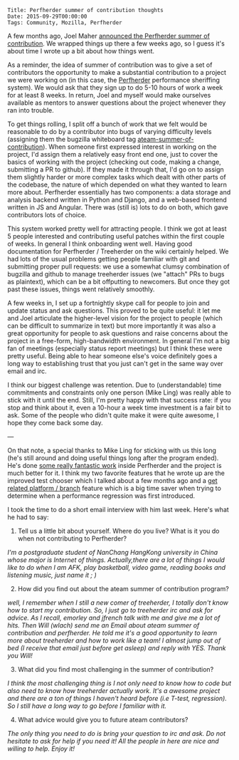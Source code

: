     Title: Perfherder summer of contribution thoughts
    Date: 2015-09-29T00:00:00
    Tags: Community, Mozilla, Perfherder

A few months ago, Joel Maher [announced the Perfherder summer of contribution][1]. We wrapped things up there a few weeks ago, so I guess it's about time I wrote up a bit about how things went.

As a reminder, the idea of summer of contribution was to give a set of contributors the opportunity to make a substantial contribution to a project we were working on (in this case, the [Perfherder][2] performance sheriffing system). We would ask that they sign up to do 5-10 hours of work a week for at least 8 weeks. In return, Joel and myself would make ourselves available as mentors to answer questions about the project whenever they ran into trouble.

To get things rolling, I split off a bunch of work that we felt would be reasonable to do by a contributor into bugs of varying difficulty levels (assigning them the bugzilla whiteboard tag [ateam-summer-of-contribution][3]). When someone first expressed interest in working on the project, I'd assign them a relatively easy front end one, just to cover the basics of working with the project (checking out code, making a change, submitting a PR to github). If they made it through that, I'd go on to assign them slightly harder or more complex tasks which dealt with other parts of the codebase, the nature of which depended on what they wanted to learn more about. Perfherder essentially has two components: a data storage and analysis backend written in Python and Django, and a web-based frontend written in JS and Angular. There was (still is) lots to do on both, which gave contributors lots of choice.

This system worked pretty well for attracting people. I think we got at least 5 people interested and contributing useful patches within the first couple of weeks. In general I think onboarding went well. Having good documentation for Perfherder / Treeherder on the wiki certainly helped. We had lots of the usual problems getting people familiar with git and submitting proper pull requests: we use a somewhat clumsy combination of bugzilla and github to manage treeherder issues (we "attach" PRs to bugs as plaintext), which can be a bit offputting to newcomers. But once they got past these issues, things went relatively smoothly.

A few weeks in, I set up a fortnightly skype call for people to join and update status and ask questions. This proved to be quite useful: it let me and Joel articulate the higher-level vision for the project to people (which can be difficult to summarize in text) but more importantly it was also a great opportunity for people to ask questions and raise concerns about the project in a free-form, high-bandwidth environment. In general I'm not a big fan of meetings (especially status report meetings) but I think these were pretty useful. Being able to hear someone else's voice definitely goes a long way to establishing trust that you just can't get in the same way over email and irc.

I think our biggest challenge was retention. Due to (understandable) time commitments and constraints only one person (Mike Ling) was really able to stick with it until the end. Still, I'm pretty happy with that success rate: if you stop and think about it, even a 10-hour a week time investment is a fair bit to ask. Some of the people who didn't quite make it were quite awesome, I hope they come back some day.

&#8212;

On that note, a special thanks to Mike Ling for sticking with us this long (he's still around and doing useful things long after the program ended). He's done [some really fantastic work][4] inside Perfherder and the project is much better for it. I think my two favorite features that he wrote up are the improved test chooser which I talked about a few months ago and a [get related platform / branch][5] feature which is a big time saver when trying to determine when a performance regression was first introduced.

I took the time to do a short email interview with him last week. Here's what he had to say:

1. Tell us a little bit about yourself. Where do you live? What is it you do when not contributing to Perfherder?

_I'm a postgraduate student of NanChang HangKong university in China whose major is Internet of things. Actually,there are a lot of things I would like to do when I am AFK, play basketball, video game, reading books and listening music, just name it ; )_

2. How did you find out about the ateam summer of contribution program?

_well, I remember when I still a new comer of treeherder, I totally don't know how to start my contribution. So, I just go to treeherder irc and ask for advice. As I recall, emorley and jfrench talk with me and give me a lot of hits. Then Will (wlach) send me an Email about ateam summer of contribution and perfherder. He told me it's a good opportunity to learn more about treeherder and how to work like a team! I almost jump out of bed (I receive that email just before get asleep) and reply with YES. Thank you Will!_

3. What did you find most challenging in the summer of contribution?

_I think the most challenging thing is I not only need to know how to code but also need to know how treeherder actually work. It's a awesome project and there are a ton of things I haven't heard before (i.e T-test, regression). So I still have a long way to go before I familiar with it._

4. What advice would give you to future ateam contributors?

_The only thing you need to do is bring your question to irc and ask. Do not hesitate to ask for help if you need it! All the people in here are nice and willing to help. Enjoy it!_

[1]: https://elvis314.wordpress.com/2015/05/18/a-team-contribution-opportunity-dashboard-hacker/
[2]: https://wiki.mozilla.org/Auto-tools/Projects/Perfherder
[3]: https://bugzilla.mozilla.org/buglist.cgi?keywords=%20ateam-summer-of-contribution&keywords_type=allwords&list_id=12578272&resolution=---&resolution=FIXED&resolution=INVALID&resolution=WONTFIX&resolution=DUPLICATE&resolution=WORKSFORME&resolution=INCOMPLETE&resolution=SUPPORT&resolution=EXPIRED&resolution=MOVED&query_format=advanced&bug_status=UNCONFIRMED&bug_status=NEW&bug_status=ASSIGNED&bug_status=REOPENED&bug_status=RESOLVED&bug_status=VERIFIED&bug_status=CLOSED
[4]: https://github.com/mozilla/treeherder/commits/master?author=MikeLing
[5]: https://bugzilla.mozilla.org/show_bug.cgi?id=1134780
